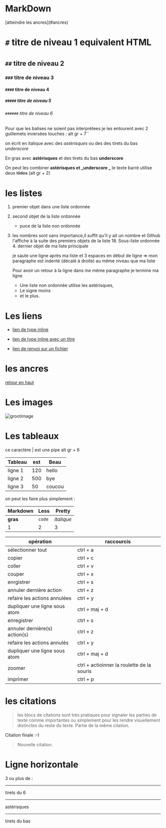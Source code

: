 # MarkDown
<a name="top">
[atteindre les ancres](#ancres)

# `#` titre de niveau 1 equivalent HTML<h1></h1>
## `##` titre de niveau 2
### `###` titre de niveau 3
#### `####` titre de niveau 4
##### `#####` titre de niveau 5
###### `######` titre de niveau 6

Pour que les balises ne soient pas interprétees je les entourent avec 2 guillemets inversées touches : alt gr + 7``


 on écrit en italique avec des *astérisques* ou des des tirets du bas _underscore_

 En gras avec **astérisques** et des tirets du bas __underscore__

 On peut les combiner **astérisques et _underscore _**
 le texte barré utilise deux ~~tildes~~ (alt gr + 2)

# les listes

 1. premier objet dans une liste ordonnée
 2. second objet de la liste ordonnée
    * puce de la liste non ordonnée
  18. les nombres sont sans importance,il suffit qu'il y ait un nombre et Github l'affiche à la suite des premiers objets de la liste
        18. Sous-liste ordonnée
      4. dernier objet de ma liste principale

        je saute une ligne après ma liste et 3 espaces en début de ligne => mon paragraphe est indenté (décalé à droite) au même niveau que ma liste

        Pour avoir un retour à la ligne dans me même paragraphe je termine ma ligne

        * Une liste non ordonnée utilise les astérisques,
        - Le signe moins
        + et le plus.


# Les liens

  * [lien de type inline](https://www.google.com)

  * [lien de type inline avec un titre](https://www.google.com "Acceuil de google")

  * [lien de renvoi sur un fichier](supports/github_kraken.md)

# les ancres

  <a name="ancres">

  [retour en haut ](#top)

# Les images

![grootimage](https://media2.giphy.com/media/l4FGrYKtP0pBGpBAY/giphy.gif)

# Les tableaux

ce caractère | est une pipe alt gr + 6

| Tableau | est | Beau |
|---------|-----|------|
| ligne 1 | 120 | hello |
| ligne 2 | 500 | bye |
| ligne 3 | 50 | coucou |

 on peut les faire plus simplement  :

Markdown | Less | Pretty
 --- | --- | ---
 **gras** | `code` | *italique*
 1 | 2 | 3

opération  | raccourcis
--- | ---
sélectionner tout | ctrl + a
copier | ctrl + c
coller | ctrl + v
couper | ctrl + x
enrgistrer | ctrl + s
annuler dernière action | ctrl + z
refaire les actions annulées | ctrl + y
dupliquer une ligne sous atom | ctrl + maj + d
enregistrer | ctrl + s
annuler dernière(s) action(s) | ctrl + z
refaire les actions annulés | ctrl + y
dupliquer une ligne sous atom | ctrl + maj + d
zoomer | ctrl + actioinner la roulette de la souris
imprimer | ctrl + p

# les citations

> les blocs de citations sont très pratiques pour signaler les parties de texte comme importantes ou simplement pour les rendre visuellement distinctes du reste du texte.
> Partie de la même citation.

Citation finale :-)

> Nouvelle citation.

# Ligne horizontale


3 ou plus de :

---

tirets du 6

***

astérisques

___

tirets du bas

